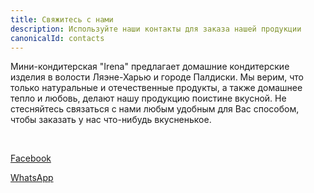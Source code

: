 ```yaml
---
title: Свяжитесь с нами
description: Используйте наши контакты для заказа нашей продукции
canonicalId: contacts
---
```


Мини-кондитерская "Irena" предлагает домашние кондитерские изделия в волости Ляэне-Харью и городе Палдиски. Мы верим, что только натуральные и отечественные продукты, а также домашнее тепло и любовь, делают нашу продукцию поистине вкусной. Не стесняйтесь связаться с нами любым удобным для Вас способом, чтобы заказать у нас что-нибудь вкусненькое.

<br />

<a href="https://www.facebook.com/share/voKFtr7EnnxvHERX/" target="_blank" rel="noopener">Facebook</a>

<a href="https://wa.link/jfug68" target="_blank" rel="noopener">WhatsApp</a>
